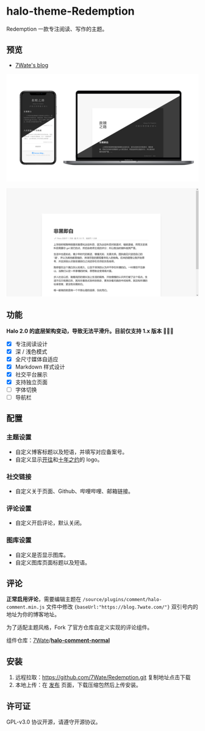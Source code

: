 # halo-theme-Redemption

Redemption 一款专注阅读、写作的主题。

## 预览

- [7Wate's blog](https://blog.7wate.com/)

![预览](screenshot.png)

![预览](source/images/index.gif)

## 功能

**Halo 2.0 的底层架构变动，导致无法平滑升。目前仅支持 1.x 版本 🤝🤝🤝**

- [x] 专注阅读设计
- [x] 深 / 浅色模式
- [x] 全尺寸媒体自适应
- [x] Markdown 样式设计
- [x] 社交平台展示
- [x] 支持独立页面
- [ ] 字体切换
- [ ] 导航栏

## 配置

### 主题设置

- 自定义博客标题以及短语，并填写对应备案号。
- 自定义显示[开往](https://travellings.link/)和[十年之约](https://www.foreverblog.cn/)的 logo。

### 社交链接

- 自定义关于页面、Github、哔哩哔哩、邮箱链接。

### 评论设置

- 自定义开启评论，默认关闭。

### 图库设置

- 自定义是否显示图库。
- 自定义图库页面标题以及短语。

## 评论

**正常启用评论**，需要编辑主题在 `/source/plugins/comment/halo-comment.min.js` 文件中修改 `{baseUrl:"https://blog.7wate.com/"}` 双引号内的地址为你的博客地址。

为了适配主题风格，Fork 了官方仓库自定义实现的评论组件。

组件仓库：[7Wate](https://github.com/7Wate)/**[halo-comment-normal](https://github.com/7Wate/halo-comment-normal)**

## 安装

1. 远程拉取：https://github.com/7Wate/Redemption.git 复制地址点击下载
2. 本地上传：在 [发布](https://github.com/7Wate/Redemption/releases) 页面，下载压缩包然后上传安装。

## 许可证

GPL-v3.0 协议开源，请遵守开源协议。
